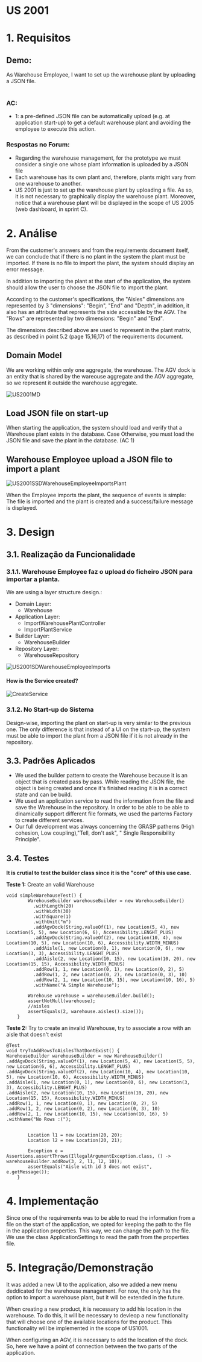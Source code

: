 US 2001
=======================================

# 1. Requisitos

## **Demo:**

As Warehouse Employee, I want to set up the warehouse plant by uploading a JSON file.
<br>
<br>

### **AC:**

* 1: a pre-defined JSON file can be automatically upload (e.g. at application start-up) to get a default warehouse plant
  and avoiding the employee to execute this action.

### **Respostas no Forum:**

- Regarding the warehouse management, for the prototype we must consider a single one whose plant information is
  uploaded by a JSON file
- Each warehouse has its own plant and, therefore, plants might vary from one warehouse to another.
- US 2001 is just to set up the warehouse plant by uploading a file. As so, it is not necessary to graphically display
  the warehouse plant. Moreover, notice that a warehouse plant will be displayed in the scope of US 2005 (web dashboard,
  in sprint C).

# 2. Análise

From the customer's answers and from the requirements document itself, we can conclude that if there is no plant in the
system the plant must be imported. If there is no file to import the plant, the system should display an error message.

In addition to importing the plant at the start of the application, the system should allow the user to choose the JSON
file to import the plant.

According to the customer's specifications, the "Aisles" dimensions are represented by 3 "dimensions": "Begin", "End"
and "Depth", in addition, it also has an attribute that represents the side accessible by the AGV.
The "Rows" are represented by two dimensions: "Begin" and "End".

The dimensions described above are used to represent in the plant matrix, as described in point 5.2 (page 15,16,17) of
the requirements document.

## Domain Model

We are working within only one aggregate, the warehouse. The AGV dock is an entity that is shared by the wareouse
aggregate and the AGV aggregate, so we represent it outside the warehouse aggregate.

![US2001MD](US2001MD.svg)

## Load JSON file on start-up

When starting the application, the system should load and verify that a Warehouse plant exists in the database. Case
Otherwise, you must load the JSON file and save the plant in the database. (AC 1)

## Warehouse Employee upload a JSON file to import a plant

![US2001SSDWarehouseEmployeeImportsPlant](US2001SSDWarehouseEmployeeImports.svg)

When the Employee imports the plant, the sequence of events is simple: The file is imported and the plant is
created and a success/failure message is displayed.

# 3. Design

## 3.1. Realização da Funcionalidade

### 3.1.1. Warehouse Employee faz o upload do ficheiro JSON para importar a planta.

We are using a layer structure design.:

- Domain Layer:
    - Warehouse
- Application Layer:
    - ImportWarehousePlantController
    - ImportPlantService
- Builder Layer:
    - WarehouseBuilder
- Repository Layer:
    - WarehouseRepository

![US2001SDWarehouseEmployeeImports](US2001SDWarehouseEmployeeImports.svg)

#### How is the Service created?

![CreateService](CreateService.svg)

### 3.1.2. No Start-up do Sistema

Design-wise, importing the plant on start-up is very similar to the previous one. The only difference is that instead
of a UI on the start-up, the system must be able to import the plant from a JSON file if it is not already in the
repository.

## 3.3. Padrões Aplicados

- We used the builder pattern to create the Warehouse because it is an object that is created pass by pass. While
  reading the JSON file, the object is being created and once it's finished reading it is in a correct state and can be
  build.
- We used an application service to read the information from the file and save the Warehouse in the repository. In
  order to be able to be able to dinamically support different file formats, we used the parterns Factory to create
  different services.
- Our full development was always concerning the GRASP patherns (High cohesion, Low coupling),"Tell, don't ask", "
  Single Responsibility Principle".

## 3.4. Testes

**It is crutial to test the builder class since it is the "core" of this use case.**

**Teste 1:** Create an valid Warehouse

```
void simpleWarehouseTest() {
        WarehouseBuilder warehouseBuilder = new WarehouseBuilder()
          .withLength(20)
          .withWidth(30)
          .withSquare(1)
          .withUnit("m")
          .addAgvDock(String.valueOf(1), new Location(5, 4), new Location(5, 5), new Location(6, 6), Accessibility.LENGHT_PLUS)
          .addAgvDock(String.valueOf(2), new Location(10, 4), new Location(10, 5), new Location(10, 6), Accessibility.WIDTH_MINUS)
          .addAisle(1, new Location(0, 1), new Location(0, 6), new Location(3, 3), Accessibility.LENGHT_PLUS)
          .addAisle(2, new Location(10, 15), new Location(10, 20), new Location(15, 15), Accessibility.WIDTH_MINUS)
          .addRow(1, 1, new Location(0, 1), new Location(0, 2), 5)
          .addRow(1, 2, new Location(0, 2), new Location(0, 3), 10)
          .addRow(2, 1, new Location(10, 15), new Location(10, 16), 5)
          .withName("A Simple Warehouse");

        Warehouse warehouse = warehouseBuilder.build();
        assertNotNull(warehouse);
        //aisles
        assertEquals(2, warehouse.aisles().size());
    }
```

**Teste 2:** Try to create an invalid Warehouse, try to associate a row with an aisle that doesn't exist

```
@Test
void tryToAddRowsToAislesThatDontExist() {
WarehouseBuilder warehouseBuilder = new WarehouseBuilder()
.addAgvDock(String.valueOf(1), new Location(5, 4), new Location(5, 5), new Location(6, 6), Accessibility.LENGHT_PLUS)
.addAgvDock(String.valueOf(2), new Location(10, 4), new Location(10, 5), new Location(10, 6), Accessibility.WIDTH_MINUS)
.addAisle(1, new Location(0, 1), new Location(0, 6), new Location(3, 3), Accessibility.LENGHT_PLUS)
.addAisle(2, new Location(10, 15), new Location(10, 20), new Location(15, 15), Accessibility.WIDTH_MINUS)
.addRow(1, 1, new Location(0, 1), new Location(0, 2), 5)
.addRow(1, 2, new Location(0, 2), new Location(0, 3), 10)
.addRow(2, 1, new Location(10, 15), new Location(10, 16), 5)
.withName("No Rows :(");


        Location l1 = new Location(20, 20);
        Location l2 = new Location(20, 21);

        Exception e = Assertions.assertThrows(IllegalArgumentException.class, () -> warehouseBuilder.addRow(3, 2, l1, l2, 10));
        assertEquals("Aisle with id 3 does not exist", e.getMessage());
    }
```

# 4. Implementação

Since one of the requirements was to be able to read the information from a file on the start of the application, we
opted for keeping the path to the file in the application properties. This way, we can change the path to the file. We
use the class ApplicationSettings to read the path from the properties file.

# 5. Integração/Demonstração

It was added a new UI to the application, also we added a new menu deddicated for the warehouse management. For now, the
only has the option to import a warehouse plant, but it will be extended in the future.

When creating a new product, it is necessary to add his location in the warehouse. To do this, it will be necessary to
devleop a new functionality that will choose one of the available locations for the product. This functionality will be
implemented in the scope of US1001.

When configuring an AGV, it is necessary to add the location of the dock. So, here we have a point of connection
between the two parts of the application.
